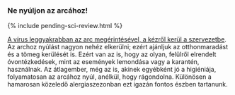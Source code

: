 ### Ne nyúljon az arcához!

{% include pending-sci-review.html %}

 [A vírus leggyakrabban az arc megérintésével, a kézről kerül a szervezetbe](https://www.cdc.gov/coronavirus/2019-ncov/about/transmission.html). Az archoz nyúlást nagyon nehéz elkerülni; ezért ajánljuk az otthonmaradást és a tömeg kerülését is. Ezért van az is, hogy az olyan, felülről elrendelt óvontézkedések, mint az események lemondása vagy a karantén, használnak. Az átlagember, még az is, akinek egyébként jó a higiéniája, folyamatosan az arcához nyúl, anélkül, hogy rágondolna. Különösen a hamarosan közeledő alergiaszezonban ezt igazán fontos észben tartanunk.
